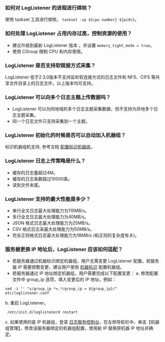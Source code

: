 ### 如何对 LogListener 的进程进行绑核？

使用 taskset 工具进行绑核， `taskset -cp ${cpu number} ${pid>}`。

### 如何处理 LogListener 占用内存过高，控制资源的使用？

- 建议升级到最新 LogListener 版本 ，并设置 `memory_tight_mode = true`。
- 使用 CGroup 限制 CPU 和内存使用。

### LogListener 是否支持软链接方式采集？

LogListener 低于2.3.0版本不支持监听软连接方式的日志文件和 NFS、CIFS 等共享文件目录上的日志文件，以上版本均可支持。

### LogListener 可以向多个日志主题上传数据吗？

- LogListener 可以为同地域的多个日志主题采集数据，但不支持为异地多个日志主题采集。
- 同一个日志文件只支持采集到一个主题。

### LogListener 初始化的时候是否可以自动加入机器组？

标识机器组机支持, 参考文档 [配置标识机器组](https://cloud.tencent.com/document/product/614/17412#.E9.85.8D.E7.BD.AE.E6.9C.BA.E5.99.A8.E6.A0.87.E8.AF.86.E6.9C.BA.E5.99.A8.E7.BB.84)。

### LogListener 日志上传策略是什么？

 - 缓存的日志量超过4M。
 - 缓存的日志条数超过10000条。
 - 读到文件末尾。

### LogListener 支持的最大性能是多少？

 - 单行全文日志最大处理能力为115MB/s。
 - 多行全文日志最大处理能力为40MB/s。
 - JSON 格式日志最大处理能力为25MB/s。
 - CSV 格式日志采最大处理能力为50MB/s。
 - 完全正则格式日志最大处理能力为18MB/s (和正则的复杂度有关)。


### 服务器更换 IP 地址后，LogListener 应该如何适配？

- 若服务器通过机器标识绑定机器组，用户无需变更 LogListener 配置。若服务器 IP 需要频繁变更，建议用户使用 [机器标识](https://cloud.tencent.com/document/product/614/17412#.E9.80.9A.E8.BF.87.E9.85.8D.E7.BD.AE.E6.9C.BA.E5.99.A8.E6.A0.87.E8.AF.86.E5.88.9B.E5.BB.BA.E6.9C.BA.E5.99.A8.E7.BB.84) 配置机器组。
- 若服务器通过 IP 地址绑定机器组，用户需要完成以下配置变更：
  a. 修改配置文件中 group_ip 选项，填入变更后的 IP 地址，例如：
```shell
sed -i '' "s/group_ip *=.*/group_ip = ${group_ip}/" etc/loglistener.conf
```
 b. 重启 LogListener。
```shell
 /etc/init.d/loglistenerd restart
```
 c. 如果使用的是 IP 机器组，登录 [日志服务控制台](https://console.cloud.tencent.com/cls/overview?region=ap-guangzhou)，在左侧导航栏中，单击【机器组管理】，修改该服务器绑定的机器组配置，使用新 IP 替换原机器 IP 地址并确定。
